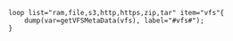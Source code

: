 ```luceescript+trycf
    loop list="ram,file,s3,http,https,zip,tar" item="vfs"{
        dump(var=getVFSMetaData(vfs), label="#vfs#");
    }
```